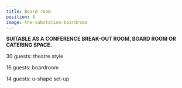 ```yaml
---
title: Board room
position: 8
image: the-substation-boardroom
---
```


**SUITABLE AS A CONFERENCE BREAK-OUT ROOM, BOARD ROOM OR CATERING SPACE.**

30 guests: theatre style

16 guests: boardroom

14 guests: u-shape set-up

